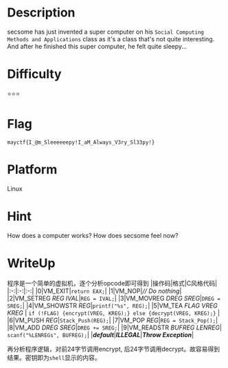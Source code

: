 # Description
secsome has just invented a super computer on his `Social Computing Methods and Applications` class as it's a class that's not quite interesting. And after he finished this super computer, he felt quite sleepy... 

# Difficulty
⭐⭐⭐

# Flag
`mayctf{I_@m_Sleeeeeepy!I_aM_Always_V3ry_Sl33py!}`

# Platform
Linux

# Hint
How does a computer works?
How does secsome feel now?

# WriteUp
程序是一个简单的虚拟机，逐个分析opcode即可得到
|操作码|格式|C风格代码|
|:-:|:-:|:-:|
|0|VM_EXIT|`return EAX;`|
|1|VM_NOP|*// Do nothing*|
|2|VM_SETREG *REG* *IVAL*|`REG = IVAL;`|
|3|VM_MOVREG *DREG* *SREG*|`DREG = SREG;`|
|4|VM_SHOWSTR *REG*|`printf("%s", REG);`|
|5|VM_TEA *FLAG* *VREG* *KREG* | `if (!FLAG) {encrypt(VREG, KREG);} else {decrypt(VREG, KREG);}` |
|6|VM_PUSH *REG*|`Stack_Push(REG);`|
|7|VM_POP *REG*|`REG = Stack_Pop();`|
|8|VM_ADD *DREG* *SREG*|`DREG += SREG;`|
|9|VM_READSTR *BUFREG* *LENREG*| `scanf("%LENREGs", BUFREG);`|
|***default***|***ILLEGAL***|***Throw Exception***|

再分析程序逻辑，对前24字节调用encrypt, 后24字节调用decrypt。故容易得到结果。密钥即为`shell`显示的内容。
